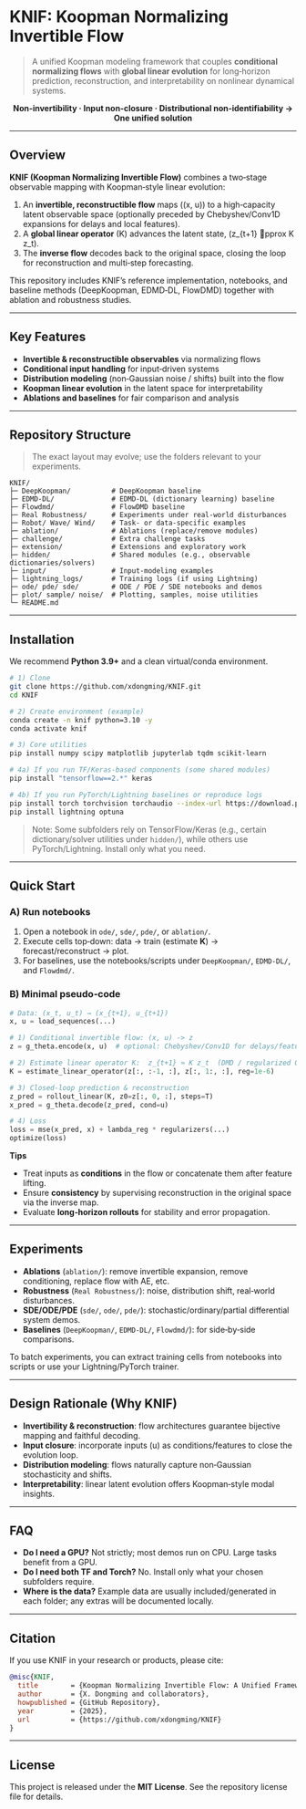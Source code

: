 # KNIF: Koopman Normalizing Invertible Flow

> A unified Koopman modeling framework that couples **conditional normalizing flows** with **global linear evolution** for long‑horizon prediction, reconstruction, and interpretability on nonlinear dynamical systems.

<p align="center">
  <b>Non‑invertibility · Input non‑closure · Distributional non‑identifiability → One unified solution</b>
</p>

---

## Overview

**KNIF (Koopman Normalizing Invertible Flow)** combines a two‑stage observable mapping with Koopman‑style linear evolution:

1. An **invertible, reconstructible flow** maps \((x, u)\) to a high‑capacity latent observable space (optionally preceded by Chebyshev/Conv1D expansions for delays and local features).  
2. A **global linear operator** \(K\) advances the latent state, \(z_{t+1} pprox K z_t\).  
3. The **inverse flow** decodes back to the original space, closing the loop for reconstruction and multi‑step forecasting.

This repository includes KNIF’s reference implementation, notebooks, and baseline methods (DeepKoopman, EDMD‑DL, FlowDMD) together with ablation and robustness studies.

---

## Key Features

- **Invertible & reconstructible observables** via normalizing flows  
- **Conditional input handling** for input‑driven systems  
- **Distribution modeling** (non‑Gaussian noise / shifts) built into the flow  
- **Koopman linear evolution** in the latent space for interpretability  
- **Ablations and baselines** for fair comparison and analysis

---

## Repository Structure

> The exact layout may evolve; use the folders relevant to your experiments.

```
KNIF/
├─ DeepKoopman/          # DeepKoopman baseline
├─ EDMD-DL/              # EDMD-DL (dictionary learning) baseline
├─ Flowdmd/              # FlowDMD baseline
├─ Real Robustness/      # Experiments under real-world disturbances
├─ Robot/ Wave/ Wind/    # Task- or data-specific examples
├─ ablation/             # Ablations (replace/remove modules)
├─ challenge/            # Extra challenge tasks
├─ extension/            # Extensions and exploratory work
├─ hidden/               # Shared modules (e.g., observable dictionaries/solvers)
├─ input/                # Input-modeling examples
├─ lightning_logs/       # Training logs (if using Lightning)
├─ ode/ pde/ sde/        # ODE / PDE / SDE notebooks and demos
├─ plot/ sample/ noise/  # Plotting, samples, noise utilities
└─ README.md
```

---

## Installation

We recommend **Python 3.9+** and a clean virtual/conda environment.

```bash
# 1) Clone
git clone https://github.com/xdongming/KNIF.git
cd KNIF

# 2) Create environment (example)
conda create -n knif python=3.10 -y
conda activate knif

# 3) Core utilities
pip install numpy scipy matplotlib jupyterlab tqdm scikit-learn

# 4a) If you run TF/Keras-based components (some shared modules)
pip install "tensorflow==2.*" keras

# 4b) If you run PyTorch/Lightning baselines or reproduce logs
pip install torch torchvision torchaudio --index-url https://download.pytorch.org/whl/cu121   # adjust to your CUDA
pip install lightning optuna
```

> Note: Some subfolders rely on TensorFlow/Keras (e.g., certain dictionary/solver utilities under `hidden/`), while others use PyTorch/Lightning. Install only what you need.

---

## Quick Start

### A) Run notebooks
1. Open a notebook in `ode/`, `sde/`, `pde/`, or `ablation/`.  
2. Execute cells top‑down: data → train (estimate **K**) → forecast/reconstruct → plot.  
3. For baselines, use the notebooks/scripts under `DeepKoopman/`, `EDMD-DL/`, and `Flowdmd/`.

### B) Minimal pseudo‑code
```python
# Data: (x_t, u_t) → (x_{t+1}, u_{t+1})
x, u = load_sequences(...)

# 1) Conditional invertible flow: (x, u) -> z
z = g_theta.encode(x, u)  # optional: Chebyshev/Conv1D for delays/features

# 2) Estimate linear operator K:  z_{t+1} ≈ K z_t  (DMD / regularized OLS)
K = estimate_linear_operator(z[:, :-1, :], z[:, 1:, :], reg=1e-6)

# 3) Closed-loop prediction & reconstruction
z_pred = rollout_linear(K, z0=z[:, 0, :], steps=T)
x_pred = g_theta.decode(z_pred, cond=u)

# 4) Loss
loss = mse(x_pred, x) + lambda_reg * regularizers(...)
optimize(loss)
```

**Tips**
- Treat inputs as **conditions** in the flow or concatenate them after feature lifting.  
- Ensure **consistency** by supervising reconstruction in the original space via the inverse map.  
- Evaluate **long‑horizon rollouts** for stability and error propagation.

---

## Experiments

- **Ablations** (`ablation/`): remove invertible expansion, remove conditioning, replace flow with AE, etc.  
- **Robustness** (`Real Robustness/`): noise, distribution shift, real‑world disturbances.  
- **SDE/ODE/PDE** (`sde/`, `ode/`, `pde/`): stochastic/ordinary/partial differential system demos.  
- **Baselines** (`DeepKoopman/`, `EDMD-DL/`, `Flowdmd/`): for side‑by‑side comparisons.

To batch experiments, you can extract training cells from notebooks into scripts or use your Lightning/PyTorch trainer.

---

## Design Rationale (Why KNIF)

- **Invertibility & reconstruction**: flow architectures guarantee bijective mapping and faithful decoding.  
- **Input closure**: incorporate inputs \(u\) as conditions/features to close the evolution loop.  
- **Distribution modeling**: flows naturally capture non‑Gaussian stochasticity and shifts.  
- **Interpretability**: linear latent evolution offers Koopman‑style modal insights.

---

## FAQ

- **Do I need a GPU?** Not strictly; most demos run on CPU. Large tasks benefit from a GPU.  
- **Do I need both TF and Torch?** No. Install only what your chosen subfolders require.  
- **Where is the data?** Example data are usually included/generated in each folder; any extras will be documented locally.

---

## Citation

If you use KNIF in your research or products, please cite:

```bibtex
@misc{KNIF,
  title        = {Koopman Normalizing Invertible Flow: A Unified Framework for Nonlinear Modeling with Structural Consistency},
  author       = {X. Dongming and collaborators},
  howpublished = {GitHub Repository},
  year         = {2025},
  url          = {https://github.com/xdongming/KNIF}
}
```

---

## License

This project is released under the **MIT License**. See the repository license file for details.
